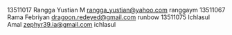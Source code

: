 13511017 Rangga Yustian M rangga_yustian@yahoo.com ranggaym
13511067 Rama Febriyan dragoon.redeyed@gmail.com runbow
13511075 Ichlasul Amal zephyr39.ia@gmail.com ichlasul